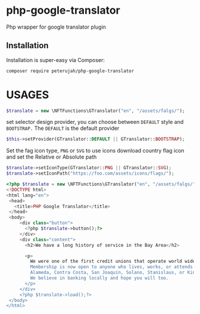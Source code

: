 # php-google-translator
Php wrapper for google translator plugin

## Installation

Installation is super-easy via Composer:
```md
composer require peterujah/php-google-translator
```

# USAGES

```php 
$translate = new \NFTFunctions\GTranslator("en", "/assets/falgs/");
```

set selector design provider, you can choose between `DEFAULT` style and `BOOTSTRAP.`
The `DEFAULT` is the default provider
```php 
$this->setProvider(GTranslator::DEFAULT || GTranslator::BOOTSTRAP);
```

Set the fag icon type, `PNG` or `SVG` to use icons download country flag icon and set the Relative or Absolute path

```php
$translate->setIconType(GTranslator::PNG || GTranslator::SVG);
$translate->setIconPath("https://foo.com/assets/icons/flags/");
 ```
 
 ```php
<?php $translate = new \NFTFunctions\GTranslator("en", "/assets/falgs/");?>
<!DOCTYPE html>
<html lang="en">
  <head>
    <title>PHP Google Translator</title>
  </head>
  <body>
      <div class="button">
        <?php $translate->button();?>
      </div>
      <div class="content">
        <h2>We have a long history of service in the Bay Area</h2>

        <p>
          We were one of the first credit unions that operate world wide, founded in 1932 as City &amp; County Employees' Credit Union. 
          Membership is now open to anyone who lives, works, or attends school in 
          Alameda, Contra Costa, San Joaquin, Solano, Stanislaus, or Kings counties in California. 
          We believe in banking locally and hope you will too. 
        </p>
      </div>
      <?php $translate->load();?>
  </body>
</html>
```
 
